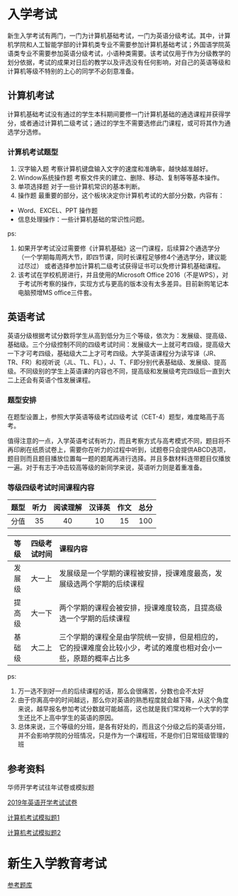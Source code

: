 # 入学考试
新生入学考试有两门，一门为计算机基础考试，一门为英语分级考试。其中，计算机学院和人工智能学部的计算机类专业不需要参加计算机基础考试；外国语学院英语类专业不需要参加英语分级考试，小语种类需要。该考试仅用于作为分级教学的划分依据，考试的成果对日后的教学以及评选没有任何影响，对自己的英语等级和计算机等级不特别的上心的同学不必刻意准备。

## 计算机考试
计算机基础考试没有通过的学生本科期间要修一门计算机基础的通选课程并获得学分，或者通过计算机二级考试；通过的学生不需要选修此门课程，或可将其作为通选学分选修。

### 计算机考试题型
1. 汉字输入题
   考察计算机键盘输入文字的速度和准确率，越快越准越好。
2. Window系统操作题
   考察文件夹的建立、删除、移动、复制等等基本操作。
3. 单项选择题
   对于一些计算机常识的基本判断。
4. 操作题
   最重要的部分，这个板块决定你计算机考试的大部分分数，内容有：
- Word、EXCEL、PPT 操作题
- 信息处理操作：一些计算机基础的常识性问题。

ps:
1. 如果开学考试没过需要修《计算机基础》这一门课程，后续算2个通选学分（一个学期每周两大节，即四节课，同时长课程足够修4个通选学分，建议能过尽过）
或者选择参加计算机二级考试获得证书可以免修计算机基础课程。
1. 该考试在学校机房进行，并且使用的Microsoft Office 2016（不是WPS），对于考试所考察的操作，实现方式与更高的版本没有太多差异。目前新购笔记本电脑预增MS office三件套。

## 英语考试
英语分级根据考试分数将学生从高到低分为三个等级，依次为：发展级、提高级、基础级。三个分级控制不同的四级考试时间：发展级大一上就可考四级，提高级大一下才可考四级，基础级大二上才可考四级。大学英语课程分为读写译（JR、TR、FR）和视听说（JL、TL、FL），J、T、F即分别代表基础级、发展级、提高级。不同级别的学生上英语课的内容也不同，提高级和发展级考完四级后一直到大二上还会有英语个性发展课程。

### 题型安排
在题型设置上，参照大学英语等级考试四级考试（CET-4）题型，难度略高于高考。

值得注意的一点，入学英语考试有听力，而且考察方式与高考模式不同，题目将不再印刷在纸质试卷上，需要你在听力的过程中听到，试题卷只会提供ABCD选项，题目则而且题目播放位置每一题的题尾再进行选择。并且多数材料连带题目仅播放一遍。对于有志于冲击较高等级的新同学来说，英语听力则是着重准备。

### 等级四级考试时间课程内容
| 题型 | 听力 | 阅读理解 | 汉译英 | 作文 | 总分 |
|:---:|:---:|:---:|:---:|:---:|:---:|
| 分值 | 35 | 40 | 10 | 15 | 100 |

| 等级 | 四级考试时间 | 课程内容 |
|:---:|:---:|:---|
|发展级|大一上|发展级是一个学期的课程被安排，授课难度最高，发展级选两个学期的后续课程|
|提高级|大一下|两个学期的课程会被安排，授课难度较高，且提高级选一个学期的后续课程|
|基础级|大二上|三个学期的课程全是由学院统一安排，但是相应的，它的授课难度会比较小少，考试的难度也相对会小一些，原题的概率占比多|

ps:
1. 万一选不到好一点的后续课程的话，那么会很痛苦，分数也会不太好
2. 由于你离高中的时间越远，那么你对英语的熟悉程度就会越下降，从这个角度来说，越早报名参加考试分数就可能越高，这也就是我们常戏称一个大学的学生还比不上高中学生的英语的原因。
3. 总体来说，三个等级的分班，是各有好处的，而且这个分级之后的英语分班，并不会影响学院的分班情况，只是作为一个课程班，不是你们日常班级管理的班

## 参考资料
华师开学考试往年试卷或模拟题

[2019年英语开学考试试卷](/exam/2019新生英语分级考试试卷.pdf)

[计算机考试模拟题1](/exam/考试系统模拟试题.doc)

[计算机考试模拟题2](/exam/计算机基础卷子(1).doc)

# 新生入学教育考试
[参考题库]()